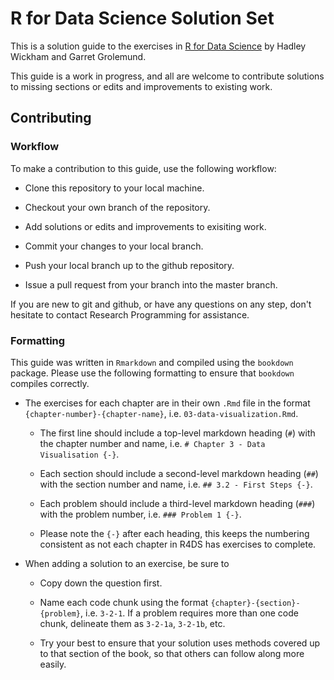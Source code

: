 # R for Data Science Solution Set

This is a solution guide to the exercises in 
[R for Data Science](http://r4ds.had.co.nz/index.html) by Hadley Wickham and 
Garret Grolemund.

This guide is a work in progress, and all are welcome to contribute solutions 
to missing sections or edits and improvements to existing work. 

## Contributing

### Workflow

To make a contribution to this guide, use the following workflow:

* Clone this repository to your local machine.

* Checkout your own branch of the repository.

* Add solutions or edits and improvements to exisiting work.

* Commit your changes to your local branch.

* Push your local branch up to the github repository.

* Issue a pull request from your branch into the master branch.

If you are new to git and github, or have any questions on any step, don't 
hesitate to contact Research Programming for assistance.

### Formatting 

This guide was written in `Rmarkdown` and compiled using the `bookdown` 
package. Please use the following formatting to ensure that `bookdown` compiles 
correctly.

* The exercises for each chapter are in their own `.Rmd` file in the format 
`{chapter-number}-{chapter-name}`, i.e. `03-data-visualization.Rmd`.

    - The first line should include a top-level markdown heading (`#`) with the 
    chapter number and name, i.e. `# Chapter 3 - Data Visualisation {-}`.
    
    - Each section should include a second-level markdown heading (`##`) with 
    the section number and name, i.e. `## 3.2 - First Steps {-}`.
    
    - Each problem should include a third-level markdown heading (`###`) with 
    the problem number, i.e. `### Problem 1 {-}`.
    
    - Please note the `{-}` after each heading, this keeps the numbering 
    consistent as not each chapter in R4DS has exercises to complete.
    
* When adding a solution to an exercise, be sure to 
    
    - Copy down the question first.
    
    - Name each code chunk using the format `{chapter}-{section}-{problem}`,
    i.e. `3-2-1`. If a problem requires more than one code chunk, delineate them 
    as `3-2-1a`, `3-2-1b`, etc.
    
    - Try your best to ensure that your solution uses methods covered up to 
    that section of the book, so that others can follow along more easily.
    